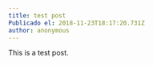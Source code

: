 ```yaml
---
title: test post
Publicado el: 2018-11-23T18:17:20.731Z
author: anonymous
---
```

This is a test post.
